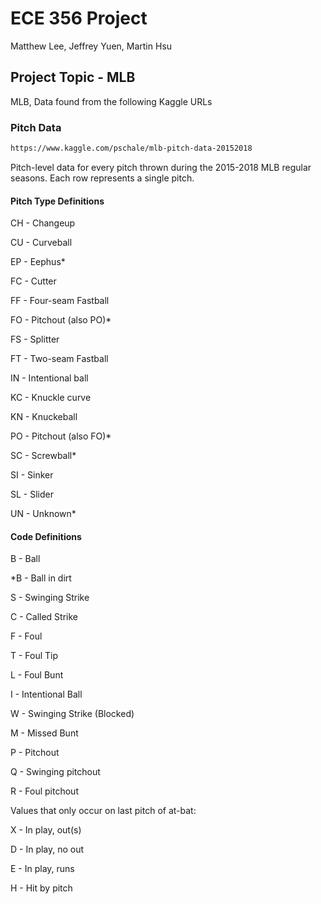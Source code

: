 # ECE 356 Project

Matthew Lee, Jeffrey Yuen, Martin Hsu

## Project Topic - MLB

MLB, Data found from the following Kaggle URLs

### Pitch Data

```bash
https://www.kaggle.com/pschale/mlb-pitch-data-20152018
```

Pitch-level data for every pitch thrown during the 2015-2018 MLB regular seasons. Each row represents a single pitch.

#### Pitch Type Definitions
CH - Changeup

CU - Curveball

EP - Eephus*

FC - Cutter

FF - Four-seam Fastball

FO - Pitchout (also PO)*

FS - Splitter

FT - Two-seam Fastball

IN - Intentional ball

KC - Knuckle curve

KN - Knuckeball

PO - Pitchout (also FO)*

SC - Screwball*

SI - Sinker

SL - Slider

UN - Unknown*

#### Code Definitions 
B - Ball

*B - Ball in dirt

S - Swinging Strike

C - Called Strike

F - Foul

T - Foul Tip

L - Foul Bunt

I - Intentional Ball

W - Swinging Strike (Blocked)

M - Missed Bunt

P - Pitchout

Q - Swinging pitchout

R - Foul pitchout

Values that only occur on last pitch of at-bat:

X - In play, out(s)

D - In play, no out

E - In play, runs

H - Hit by pitch